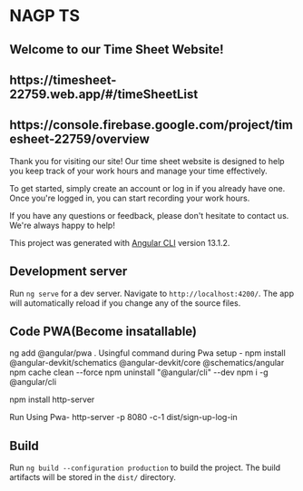 # NAGP TS
<div>
    <h2>Welcome to our Time Sheet Website!</h2>
    <h2>https://timesheet-22759.web.app/#/timeSheetList</h2>
    <h2>https://console.firebase.google.com/project/timesheet-22759/overview</h2>
    <p>Thank you for visiting our site! Our time sheet website is designed to help you keep track of your work hours and manage your time effectively.</p>
    <p>To get started, simply create an account or log in if you already have one. Once you're logged in, you can start recording your work hours.</p>
    <p>If you have any questions or feedback, please don't hesitate to contact us. We're always happy to help!</p>
</div>



This project was generated with [Angular CLI](https://github.com/angular/angular-cli) version 13.1.2.



## Development server

Run `ng serve` for a dev server. Navigate to `http://localhost:4200/`. The app will automatically reload if you change any of the source files.

## Code PWA(Become insatallable)

ng add @angular/pwa  .
Usingful command during Pwa setup  -
npm install @angular-devkit/schematics @angular-devkit/core @schematics/angular
npm cache clean --force
npm uninstall    "@angular/cli" --dev
npm i -g @angular/cli

npm install http-server

Run Using Pwa-
 http-server -p 8080 -c-1 dist/sign-up-log-in



## Build

Run `ng build --configuration production` to build the project. The build artifacts will be stored in the `dist/` directory.




